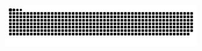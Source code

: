 ![GitHub Contribution Grid Snake](https://raw.githubusercontent.com/Platane/snk/output/github-contribution-grid-snake.svg)

